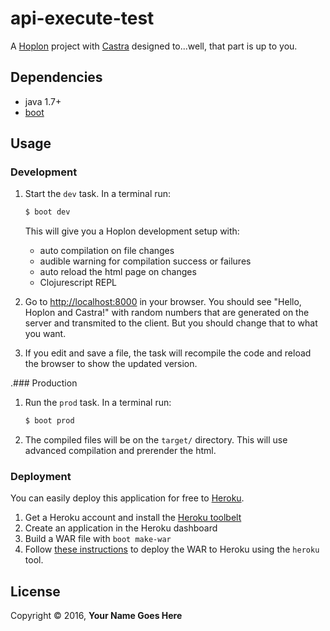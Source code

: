 # api-execute-test

A [Hoplon][4] project with [Castra][2] designed to...well, that part is up to you.

## Dependencies

- java 1.7+
- [boot][1]

## Usage
### Development
1. Start the `dev` task. In a terminal run:
    ```bash
    $ boot dev
    ```
    This will give you a  Hoplon development setup with:
    - auto compilation on file changes
    - audible warning for compilation success or failures
    - auto reload the html page on changes
    - Clojurescript REPL

2. Go to [http://localhost:8000][3] in your browser. You should see "Hello,
Hoplon and Castra!" with random numbers that are generated on the server and
transmited to the client. But you should change that to what you want.

3. If you edit and save a file, the task will recompile the code and reload the
   browser to show the updated version.

.### Production
1. Run the `prod` task. In a terminal run:
    ```bash
    $ boot prod
    ```
2. The compiled files will be on the `target/` directory. This will use
   advanced compilation and prerender the html.

### Deployment

You can easily deploy this application for free to [Heroku][5].

1. Get a Heroku account and install the [Heroku toolbelt][6]
1. Create an application in the Heroku dashboard
1. Build a WAR file with `boot make-war`
1. Follow [these instructions][7] to deploy the WAR to Heroku using the `heroku` tool.

## License

Copyright © 2016, **Your Name Goes Here**

[1]: http://boot-clj.com
[2]: https://github.com/hoplon/castra
[3]: http://localhost:8000
[4]: https://hoplon.io
[5]: https://www.heroku.com/
[6]: https://toolbelt.heroku.com/
[7]: https://devcenter.heroku.com/articles/war-deployment#deployment-with-the-heroku-toolbelt
